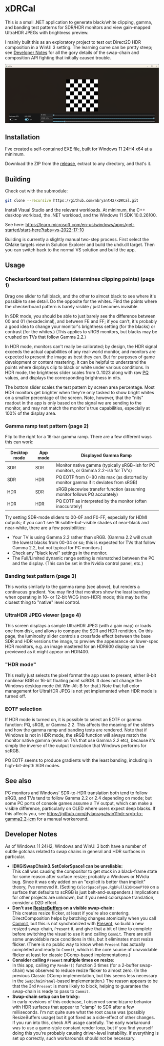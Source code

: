 # xDRCal

This is a small .NET application to generate black/white clipping, gamma, and banding test patterns for SDR/HDR
monitors and view gain-mapped UltraHDR JPEGs with brightness preview.

I mainly built this as an exploratory project to test out Direct2D HDR composition in a WinUI 3 setting. The learning
curve can be pretty steep; see [Developer Notes](#developer-notes) for all the gory details of the swap-chain and
composition API fighting that initially caused trouble.

![Screenshot](https://github.com/nbryant42/xDRCal/blob/main/screenshot.png?raw=true)

## Installation

I've created a self-contained EXE file, built for Windows 11 24H4 x64 at a minimum.

Download the ZIP from the [release](https://github.com/nbryant42/xDRCal/releases), extract to any directory, and that's
it.

## Building

Check out with the submodule:

```bash
git clone --recursive https://github.com/nbryant42/xDRCal.git
```

Install Visual Studio and the relevant workloads. At minimum, the C++ desktop workload, the .NET workload, and the
Windows 11 SDK 10.0.26100.

See here: https://learn.microsoft.com/en-us/windows/apps/get-started/start-here?tabs=vs-2022-17-10

Building is currently a slightly manual two-step process. First select the CMake targets view in Solution Explorer and
build the uhdr.dll target. Then you can switch back to the normal VS solution and build the app.

## Usage

### Checkerboard test pattern (determines clipping points) (page 1)

Drag one slider to full black, and the other to almost black to see where it's possible to see detail. Do the opposite
for the whites. Find the points where the checkerboard pattern is barely visible / just becomes invisible.

In SDR mode, you should be able to just barely see the difference between 00 and 01 (hexadecimal), and between
FE and FF; if you can't, it's probably a good idea to change your monitor's brightness setting (for the blacks) or
contrast (for the whites.) (This applies to sRGB monitors, but blacks may be crushed on TVs that follow Gamma 2.2.)

In HDR mode, monitors can't really be calibrated; by design, the HDR signal exceeds the actual capabilities of any
real-world monitor, and monitors are expected to present the image as best they can. But for purposes of game
development or content mastering, it can be helpful to understand the points where displays clip to black or white under
various conditions. In HDR mode, the brightness slider scales from 0..1023 along with raw
[PQ](https://en.wikipedia.org/wiki/Perceptual_quantizer) values, and displays the corresponding brightness in nits.

The bottom slider scales the test pattern by screen area percentage. Most HDR monitors get brighter when they're only
tasked to show bright whites on a smaller percentage of the screen. Note, however, that the "nits" readout in the app is
only based on the signal we are sending to the monitor, and may not match the monitor's true capabilities, especially at
100% of the display area.

### Gamma ramp test pattern (page 2)

Flip to the right for a 16-bar gamma ramp. There are a few different ways this can work:

| Desktop mode | App mode | Displayed Gamma Ramp                                                                 |
| ------------ | -------- | ------------------------------------------------------------------------------------ |
| SDR          | SDR      | Monitor native gamma (typically sRGB-ish for PC monitors, or Gamma 2.2-ish for TV's) |
| SDR          | HDR      | PQ EOTF from 0-80 nits max (as distorted by monitor gamma if it deviates from sRGB)  |
| HDR          | SDR      | sRGB piecewise transfer function (assuming monitor follows PQ accurately)            |
| HDR          | HDR      | PQ EOTF as interpreted by the monitor (often inaccurately)                           |

Try setting SDR-mode sliders to 00-0F and F0-FF, especially for HDMI outputs; if you can't see 16 subtle-but-visible
shades of near-black and near-white, there are a few possibilities:

* Your TV is using Gamma 2.2 rather than sRGB. (Gamma 2.2 will crush the lowest blacks from 00-04 or so; this is
expected for TVs that follow Gamma 2.2, but not typical for PC monitors.)
* Check any "black level" settings in the monitor.
* The Full/Limited dynamic range setting is mismatched between the PC and the display. (This can be set in the Nvidia
control panel, etc.)

### Banding test pattern (page 3)

This works similarly to the gamma ramp (see above), but renders a continuous gradient. You may find that monitors show
the least banding when operating in 10- or 12-bit WCG (non-HDR) mode; this may be the closest thing to "native" level
control.

### UltraHDR JPEG viewer (page 4)

This screen displays a sample UltraHDR JPEG (with a gain map) or loads one from disk, and allows to compare the SDR and
HDR rendition. On this page, the luminosity slider controls a crossfade effect between the base SDR and HDR versions the
image, to preview the appearance on lower-spec HDR monitors, e.g. an image mastered for an HDR600 display can be
previewed as it might appear on HDR400.

### "HDR mode"

This really just selects the pixel format the app uses to present, either 8-bit nonlinear BGR or 16-bit floating point
scRGB. It does not change the Windows desktop mode (hit Win-Alt-B for that.) Note that full color management for
UltraHDR JPEG is not yet implemented when HDR mode is turned off.

### EOTF selection

If HDR mode is turned on, it is possible to select an EOTF or gamma function: PQ, sRGB, or Gamma 2.2. This affects the
meaning of the sliders and how the gamma ramp and banding tests are rendered. Note that if Windows is not in HDR
mode, the sRGB function will always match the monitor native gamma (even on TVs that use Gamma 2.2 etc), because it's
simply the inverse of the output translation that Windows performs for scRGB.

PQ EOTF seems to produce gradients with the least banding, including in high-bit-depth SDR modes.

## See also

PC monitors and Windows' SDR-to-HDR translation both tend to follow sRGB, and TVs tend to follow Gamma 2.2 or 2.4
depending on mode; but some PC ports of console games assume a TV output, which can make a visible difference,
particularly on OLED where users expect deep blacks. If this affects you, see
https://github.com/dylanraga/win11hdr-srgb-to-gamma2.2-icm for a manual workaround.

## Developer Notes

As of Windows 11 24H2, Windows and WinUI 3 both have a number of subtle gotchas related to swap chains in general
and HDR surfaces in particular.

- **IDXGISwapChain3.SetColorSpace1 can be unreliable:**  
This call was causing the compositor to get stuck in a black-frame state for some reason after surface resize; probably
a Windows or NVidia bug. Since it was only added on an "explicit is better than implicit" theory, I've removed it.
(Setting `ColorSpaceType.RgbFullG10NoneP709` on a surface that defaults to scRGB is just belt-and-suspenders.)
Implications for other projects are unknown, but if you need colorspace translation, consider a D2D effect.
- **Don't use [ResizeBuffers](https://learn.microsoft.com/en-us/windows/win32/api/dxgi/nf-dxgi-idxgiswapchain-resizebuffers)
on a visible swap-chain:**  
This creates resize flicker, at least if you're also centering. DirectComposition helps by batching changes atomically
when you call [Commit](https://learn.microsoft.com/en-us/windows/win32/api/dcomp/nf-dcomp-idcompositiondevice2-commit),
but this is not synchronized with
[Present](https://learn.microsoft.com/en-us/windows/win32/api/dxgi/nf-dxgi-idxgiswapchain-present), so build a new
resized swap-chain, `Present` it, and give that a bit of time to complete before switching the visual to use it and
calling `Commit`. There are still some unavoidable race conditions in this, but it eliminates most resize flicker.
(There is no public way to know when `Present` has actually completed and ready to `Commit`, which is the core source
of unavoidable flicker at least for classic DComp-based implementations.)
- **Consider calling `Present` multiple times on resize:**  
In this app, calling my `Render()` function 3 times (for a 2-buffer swap-chain) was observed to reduce resize flicker to
almost zero. (In the previous Classic DComp implementation, but this seems less necessary in the `SwapChainPanel`-based
implementation.) The reason appears to be that the 3rd `Present` is more likely to block, helping to guarantee the
swap-chain is ready to pass to `Commit`.
- **Swap-chain setup can be tricky:**  
In early revisions of this codebase, I observed some bizarre behavior with HDR surfaces that appear to "clamp" to SDR
after a few milliseconds. I'm not quite sure what the root cause was (possibly ResizeBuffers usage) but it got fixed 
as a side-effect of other changes. If you run into this, check API usage carefully. The early workaround was to use
a game-style constant render loop, but if you find yourself doing this you're probably causing driver-level instability.
If everything is set up correctly, such workarounds should not be necessary.